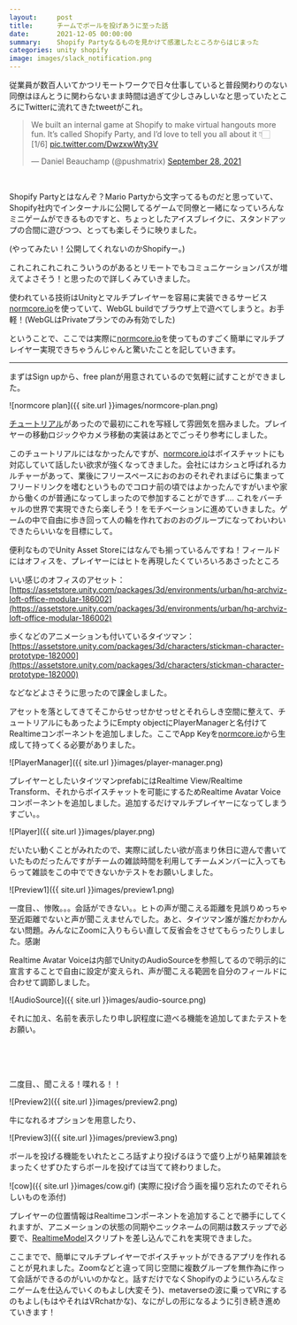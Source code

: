 ```yaml
---
layout:     post
title:      チームでボールを投げあうに至った話
date:       2021-12-05 00:00:00
summary:    Shopify Partyなるものを見かけて感激したところからはじまった
categories: unity shopify
image: images/slack_notification.png
---
```


従業員が数百人いてかつリモートワークで日々仕事していると普段関わりのない同僚はほんとうに関わらないまま時間は過ぎて少しさみしいなと思っていたところにTwitterに流れてきたtweetがこれ。

<blockquote class="twitter-tweet"><p lang="en" dir="ltr">We built an internal game at Shopify to make virtual hangouts more fun. It’s called Shopify Party, and I’d love to tell you all about it 👇🏻 <br>[1/6] <a href="https://t.co/DwzxwWty3V">pic.twitter.com/DwzxwWty3V</a></p>&mdash; Daniel Beauchamp (@pushmatrix) <a href="https://twitter.com/pushmatrix/status/1442839002432802818?ref_src=twsrc%5Etfw">September 28, 2021</a></blockquote> <script async src="https://platform.twitter.com/widgets.js" charset="utf-8"></script>

<br />

Shopify Partyとはなんぞ？Mario Partyから文字ってるものだと思っていて、Shopify社内でインターナルに公開してるゲームで同僚と一緒になっていろんなミニゲームができるものですと、ちょっとしたアイスブレイクに、スタンドアップの合間に遊びつつ、とっても楽しそうに映りました。

(やってみたい！公開してくれないのかShopifyー。)

これこれこれこれこういうのがあるとリモートでもコミュニケーションパスが増えてよさそう！と思ったので詳しくみていきました。

使われている技術はUnityとマルチプレイヤーを容易に実装できるサービス[normcore.io](https://normcore.io/)を使っていて、WebGL buildでブラウザ上で遊べてしまうと。お手軽！(WebGLはPrivateプランでのみ有効でした)

ということで、ここでは実際に[normcore.io](https://normcore.io/)を使ってものすごく簡単にマルチプレイヤー実現できちゃうんじゃんと驚いたことを記していきます。

--------

まずはSign upから、free planが用意されているので気軽に試すことができました。

![normcore plan]({{ site.url }}images/normcore-plan.png)


[チュートリアル](https://normcore.io/documentation/guides/creating-a-player-controller.html)があったので最初にこれを写経して雰囲気を掴みました。プレイヤーの移動ロジックやカメラ移動の実装はあとでごっそり参考にしました。

このチュートリアルにはなかったんですが、[normcore.io](https://normcore.io/)はボイスチャットにも対応していて話したい欲求が強くなってきました。会社にはカシュと呼ばれるカルチャーがあって、業後にフリースペースにおのおのそれぞれまばらに集まってフリードリンクを嗜むというものでコロナ前の頃ではよかったんですがいまや家から働くのが普通になってしまったので参加することができず.... これをバーチャルの世界で実現できたら楽しそう！をモチベーションに進めていきました。ゲームの中で自由に歩き回って人の輪を作れておのおのグループになってわいわいできたらいいなを目標にして。

便利なものでUnity Asset Storeにはなんでも揃っているんですね！フィールドにはオフィスを、プレイヤーにはヒトを再現したくていろいろあさったところ

いい感じのオフィスのアセット：[https://assetstore.unity.com/packages/3d/environments/urban/hq-archviz-loft-office-modular-186002](https://assetstore.unity.com/packages/3d/environments/urban/hq-archviz-loft-office-modular-186002)

歩くなどのアニメーションも付いているタイツマン：[https://assetstore.unity.com/packages/3d/characters/stickman-character-prototype-182000](https://assetstore.unity.com/packages/3d/characters/stickman-character-prototype-182000)

などなどよさそうに思ったので課金しました。

アセットを落としてきてそこからせっせかせっせとそれらしき空間に整えて、チュートリアルにもあったようにEmpty objectにPlayerManagerと名付けてRealtimeコンポーネントを追加しました。ここでApp Keyを[normcore.io](https://normcore.io/)から生成して持ってくる必要がありました。

![PlayerManager]({{ site.url }}images/player-manager.png)

プレイヤーとしたいタイツマンprefabにはRealtime View/Realtime Transform、それからボイスチャットを可能にするためRealtime Avatar Voiceコンポーネントを追加しました。追加するだけマルチプレイヤーになってしまうすごい。。

![Player]({{ site.url }}images/player.png)

だいたい動くことがみれたので、実際に試したい欲が高まり休日に遊んで書いていたものだったんですがチームの雑談時間を利用してチームメンバーに入ってもらって雑談をこの中でできないかテストをお願いしました。

![Preview1]({{ site.url }}images/preview1.png)

一度目、、惨敗。。。会話ができない。。ヒトの声が聞こえる距離を見誤りめっちゃ至近距離でないと声が聞こえませんでした。あと、タイツマン誰が誰だかわかんない問題。みんなにZoomに入りもらい直して反省会をさせてもらったりしました。感謝

Realtime Avatar Voiceは内部でUnityのAudioSourceを参照してるので明示的に宣言することで自由に設定が変えられ、声が聞こえる範囲を自分のフィールドに合わせて調節しました。

![AudioSource]({{ site.url }}images/audio-source.png)

それに加え、名前を表示したり申し訳程度に遊べる機能を追加してまたテストをお願い。

<br />
<br />
<br />

二度目、、聞こえる！喋れる！！

![Preview2]({{ site.url }}images/preview2.png)

牛になれるオプションを用意したり、

![Preview3]({{ site.url }}images/preview3.png)

ボールを投げる機能をいれたところ話すより投げるほうで盛り上がり結果雑談をまったくせずひたすらボールを投げては当てて終わりました。

![cow]({{ site.url }}images/cow.gif)
(実際に投げ合う画を撮り忘れたのでそれらしいものを添付)

プレイヤーの位置情報はRealtimeコンポーネントを追加することで勝手にしてくれますが、アニメーションの状態の同期やニックネームの同期は数ステップで必要で、[RealtimeModel](https://normcore.io/documentation/room/realtimemodel.html#realtimemodel-realtimeproperty-attributes)スクリプトを差し込んでこれを実現できました。


ここまでで、簡単にマルチプレイヤーでボイスチャットができるアプリを作れることが見れました。Zoomなどと違って同じ空間に複数グループを無作為に作って会話ができるのがいいのかなと。話すだけでなくShopifyのようにいろんなミニゲームを仕込んでいくのもよし(大変そう)、metaverseの波に乗ってVRにするのもよし(もはやそれはVRchatかな)、なにがしの形になるように引き続き進めていきます！
